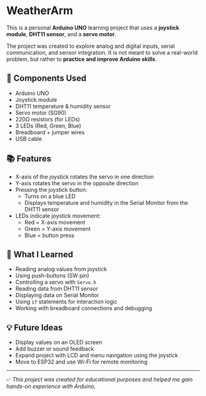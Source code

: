 # WeatherArm

This is a personal **Arduino UNO** learning project that uses a **joystick module**, **DHT11 sensor**, and a **servo motor**.

The project was created to explore analog and digital inputs, serial communication, and sensor integration. It is not meant to solve a real-world problem, but rather to **practice and improve Arduino skills**.

## 🔧 Components Used

- Arduino UNO
- Joystick module
- DHT11 temperature & humidity sensor
- Servo motor (SG90)
- 220Ω resistors (for LEDs)
- 3 LEDs (Red, Green, Blue)
- Breadboard + jumper wires
- USB cable

## 📚 Features

- X-axis of the joystick rotates the servo in one direction  
- Y-axis rotates the servo in the opposite direction  
- Pressing the joystick button:
  - Turns on a blue LED  
  - Displays temperature and humidity in the Serial Monitor from the DHT11 sensor
- LEDs indicate joystick movement:
  - Red = X-axis movement
  - Green = Y-axis movement
  - Blue = button press

## 🧠 What I Learned

- Reading analog values from joystick
- Using push-buttons (SW pin)
- Controlling a servo with `Servo.h`
- Reading data from DHT11 sensor
- Displaying data on Serial Monitor
- Using `if` statements for interaction logic
- Working with breadboard connections and debugging

## 💡 Future Ideas

- Display values on an OLED screen  
- Add buzzer or sound feedback  
- Expand project with LCD and menu navigation using the joystick  
- Move to ESP32 and use Wi-Fi for remote monitoring

---

✅ *This project was created for educational purposes and helped me gain hands-on experience with Arduino.*


